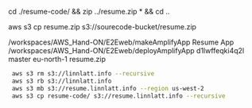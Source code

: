 cd ./resume-code/ && zip ../resume.zip * && cd ..

aws s3 cp resume.zip s3://sourecode-bucket/resume.zip

/workspaces/AWS_Hand-ON/E2Eweb/makeAmplifyApp Resume App
/workspaces/AWS_Hand-ON/E2Eweb/deployAmplifyApp d1lwffeqki4q2l master eu-north-1 resume.zip


```sh
 aws s3 rm s3://linnlatt.info --recursive
 aws s3 rb s3://linnlatt.info
 aws s3 mb s3://resume.linnlatt.info --region us-west-2
 aws s3 cp resume-code/ s3://resume.linnlatt.info --recursive
```